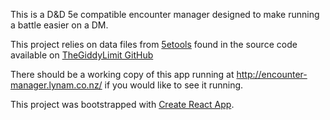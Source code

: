 This is a D&D 5e compatible encounter manager designed to make running a battle easier on a DM.

This project relies on data files from [5etools](https://5etools.com/) found in the source code available on [TheGiddyLimit GitHub](https://github.com/TheGiddyLimit/TheGiddyLimit.github.io)

There should be a working copy of this app running at http://encounter-manager.lynam.co.nz/ if you would like to see it running.

This project was bootstrapped with [Create React App](https://github.com/facebookincubator/create-react-app).

